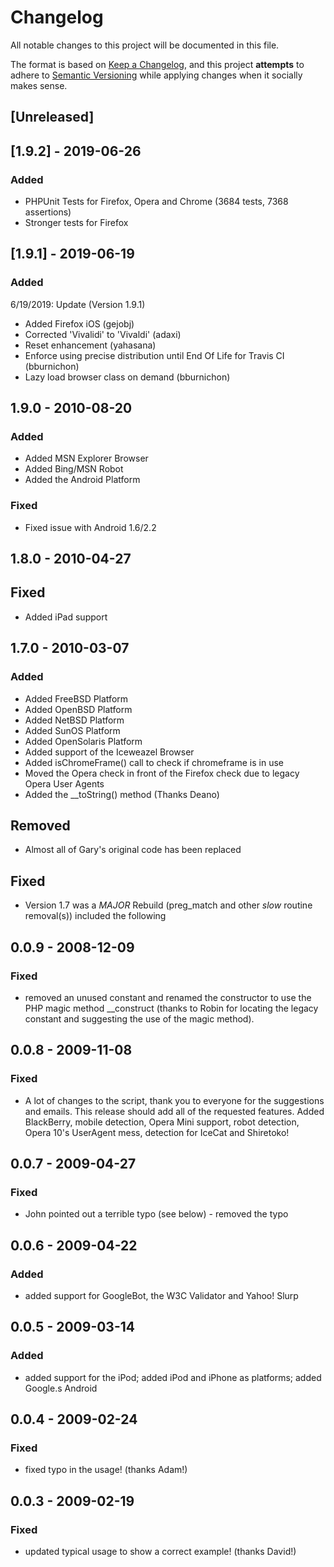 # Changelog
All notable changes to this project will be documented in this file.

The format is based on [Keep a Changelog](https://keepachangelog.com/en/1.0.0/),
and this project **attempts** to adhere to [Semantic Versioning](https://semver.org/spec/v2.0.0.html) while applying
changes when it socially makes sense.

## [Unreleased]

## [1.9.2] - 2019-06-26
### Added
- PHPUnit Tests for Firefox, Opera and Chrome (3684 tests, 7368 assertions)
- Stronger tests for Firefox

## [1.9.1] - 2019-06-19
### Added
6/19/2019: Update (Version 1.9.1)
* Added Firefox iOS (gejobj)
* Corrected 'Vivalidi' to 'Vivaldi' (adaxi)
* Reset enhancement (yahasana)
* Enforce using precise distribution until End Of Life for Travis CI (bburnichon)
* Lazy load browser class on demand (bburnichon)

## 1.9.0 - 2010-08-20
### Added
* Added MSN Explorer Browser
* Added Bing/MSN Robot
* Added the Android Platform
### Fixed
* Fixed issue with Android 1.6/2.2

## 1.8.0 - 2010-04-27
## Fixed
* Added iPad support

## 1.7.0 - 2010-03-07
### Added
* Added FreeBSD Platform
* Added OpenBSD Platform
* Added NetBSD Platform
* Added SunOS Platform
* Added OpenSolaris Platform
* Added support of the Iceweazel Browser
* Added isChromeFrame() call to check if chromeframe is in use
* Moved the Opera check in front of the Firefox check due to legacy Opera User Agents
* Added the __toString() method (Thanks Deano)
## Removed
* Almost all of Gary's original code has been replaced
## Fixed
* Version 1.7 was a *MAJOR* Rebuild (preg_match and other *slow* routine removal(s)) included the following

## 0.0.9 - 2008-12-09
### Fixed
* removed an unused constant and renamed the constructor to use the PHP magic method __construct (thanks to Robin for locating the legacy constant and suggesting the use of the magic method).

## 0.0.8 - 2009-11-08
### Fixed
* A lot of changes to the script, thank you to everyone for the suggestions and emails. This release should add all of the requested features. Added BlackBerry, mobile detection, Opera Mini support, robot detection, Opera 10's UserAgent mess, detection for IceCat and Shiretoko!

## 0.0.7 - 2009-04-27
### Fixed
* John pointed out a terrible typo (see below) - removed the typo

## 0.0.6 - 2009-04-22
### Added
* added support for GoogleBot, the W3C Validator and Yahoo! Slurp

## 0.0.5 - 2009-03-14
### Added
* added support for the iPod; added iPod and iPhone as platforms; added Google.s Android

## 0.0.4 - 2009-02-24
### Fixed
* fixed typo in the usage! (thanks Adam!)

## 0.0.3 - 2009-02-19
### Fixed
* updated typical usage to show a correct example! (thanks David!)

